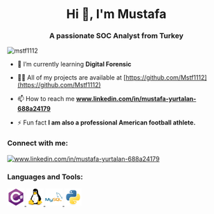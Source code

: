 <h1 align="center">Hi 👋, I'm Mustafa</h1>
<h3 align="center">A passionate SOC Analyst from Turkey</h3>

<p align="left"> <img src="https://komarev.com/ghpvc/?username=mstf1112&label=Profile%20views&color=0e75b6&style=flat" alt="mstf1112" /> </p>

- 🌱 I’m currently learning **Digital Forensic**

- 👨‍💻 All of my projects are available at [https://github.com/Mstf1112](https://github.com/Mstf1112)

- 📫 How to reach me **www.linkedin.com/in/mustafa-yurtalan-688a24179**

- ⚡ Fun fact **I am also a professional American football athlete.**

<h3 align="left">Connect with me:</h3>
<p align="left">
<a href="https://linkedin.com/in/www.linkedin.com/in/mustafa-yurtalan-688a24179" target="blank"><img align="center" src="https://raw.githubusercontent.com/rahuldkjain/github-profile-readme-generator/master/src/images/icons/Social/linked-in-alt.svg" alt="www.linkedin.com/in/mustafa-yurtalan-688a24179" height="30" width="40" /></a>
</p>

<h3 align="left">Languages and Tools:</h3>
<p align="left"> <a href="https://www.w3schools.com/cs/" target="_blank" rel="noreferrer"> <img src="https://raw.githubusercontent.com/devicons/devicon/master/icons/csharp/csharp-original.svg" alt="csharp" width="40" height="40"/> </a> <a href="https://www.linux.org/" target="_blank" rel="noreferrer"> <img src="https://raw.githubusercontent.com/devicons/devicon/master/icons/linux/linux-original.svg" alt="linux" width="40" height="40"/> </a> <a href="https://www.mysql.com/" target="_blank" rel="noreferrer"> <img src="https://raw.githubusercontent.com/devicons/devicon/master/icons/mysql/mysql-original-wordmark.svg" alt="mysql" width="40" height="40"/> </a> <a href="https://www.python.org" target="_blank" rel="noreferrer"> <img src="https://raw.githubusercontent.com/devicons/devicon/master/icons/python/python-original.svg" alt="python" width="40" height="40"/> </a> </p>


